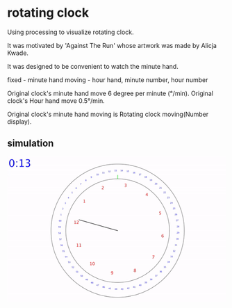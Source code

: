 # rotating clock
 
Using processing to visualize rotating clock.

It was motivated by 'Against The Run' whose artwork was made by Alicja Kwade.

It was designed to be convenient to watch the minute hand.

fixed - minute hand
moving - hour hand, minute number, hour number

Original clock's minute hand move 6 degree per minute (°/min).
Original clock's Hour hand move 0.5°/min.

Original clock's minute hand moving is Rotating clock moving(Number display).

## simulation
![Alt text](/video.gif)
